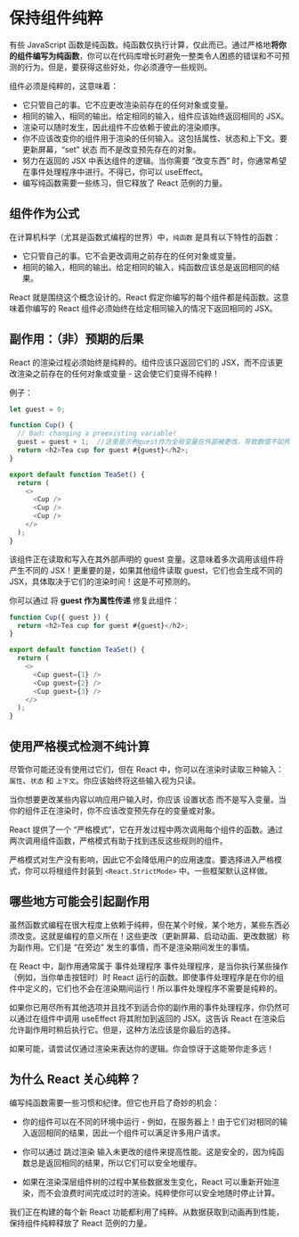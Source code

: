 # 保持组件纯粹

有些 JavaScript 函数是纯函数。纯函数仅执行计算，仅此而已。通过严格地**将你的组件编写为纯函数**，你可以在代码库增长时避免一整类令人困惑的错误和不可预测的行为。但是，要获得这些好处，你必须遵守一些规则。

组件必须是纯粹的，这意味着：

- 它只管自己的事。它不应更改渲染前存在的任何对象或变量。
- 相同的输入，相同的输出。给定相同的输入，组件应该始终返回相同的 JSX。
- 渲染可以随时发生，因此组件不应依赖于彼此的渲染顺序。
- 你不应该改变你的组件用于渲染的任何输入。这包括属性、状态和上下文。要更新屏幕，“set” 状态 而不是改变预先存在的对象。
- 努力在返回的 JSX 中表达组件的逻辑。当你需要 “改变东西” 时，你通常希望在事件处理程序中进行。不得已，你可以 useEffect。
- 编写纯函数需要一些练习，但它释放了 React 范例的力量。

## 组件作为公式

在计算机科学（尤其是函数式编程的世界）中，`纯函数` 是具有以下特性的函数：

- 它只管自己的事。它不会更改调用之前存在的任何对象或变量。
- 相同的输入，相同的输出。给定相同的输入，纯函数应该总是返回相同的结果。

React 就是围绕这个概念设计的。React 假定你编写的每个组件都是纯函数。这意味着你编写的 React 组件必须始终在给定相同输入的情况下返回相同的 JSX。

## 副作用：（非）预期的后果

React 的渲染过程必须始终是纯粹的。组件应该只返回它们的 JSX，而不应该更改渲染之前存在的任何对象或变量 - 这会使它们变得不纯粹！

例子：

```js
let guest = 0;

function Cup() {
  // Bad: changing a preexisting variable!
  guest = guest + 1;  //这里是示例guest作为全局变量在外部被更改，导致数值不如预期的情况
  return <h2>Tea cup for guest #{guest}</h2>;
}

export default function TeaSet() {
  return (
    <>
      <Cup />
      <Cup />
      <Cup />
    </>
  );
}
```

该组件正在读取和写入在其外部声明的 guest 变量。这意味着多次调用该组件将产生不同的 JSX！更重要的是，如果其他组件读取 guest，它们也会生成不同的 JSX，具体取决于它们的渲染时间！这是不可预测的。

你可以通过 将 **guest 作为属性传递** 修复此组件：

```js
function Cup({ guest }) {
  return <h2>Tea cup for guest #{guest}</h2>;
}

export default function TeaSet() {
  return (
    <>
      <Cup guest={1} />
      <Cup guest={2} />
      <Cup guest={3} />
    </>
  );
}
```

## 使用严格模式检测不纯计算

尽管你可能还没有使用过它们，但在 React 中，你可以在渲染时读取三种输入：`属性`、`状态` 和 `上下文`。你应该始终将这些输入视为只读。

当你想要更改某些内容以响应用户输入时，你应该 设置状态 而不是写入变量。当你的组件正在渲染时，你不应该改变预先存在的变量或对象。

React 提供了一个 “严格模式”，它在开发过程中两次调用每个组件的函数。通过两次调用组件函数，严格模式有助于找到违反这些规则的组件。

严格模式对生产没有影响，因此它不会降低用户的应用速度。要选择进入严格模式，你可以将根组件封装到 `<React.StrictMode>` 中。一些框架默认这样做。

## 哪些地方可能会引起副作用

虽然函数式编程在很大程度上依赖于纯粹，但在某个时候，某个地方，某些东西必须改变。这就是编程的意义所在！这些更改（更新屏幕、启动动画、更改数据）称为副作用。它们是 “在旁边” 发生的事情，而不是渲染期间发生的事情。

在 React 中，副作用通常属于 事件处理程序 事件处理程序，是当你执行某些操作（例如，当你单击按钮时）时 React 运行的函数。即使事件处理程序是在你的组件中定义的，它们也不会在渲染期间运行！所以事件处理程序不需要是纯粹的。

如果你已用尽所有其他选项并且找不到适合你的副作用的事件处理程序，你仍然可以通过在组件中调用 useEffect 将其附加到返回的 JSX。这告诉 React 在渲染后允许副作用时稍后执行它。但是，这种方法应该是你最后的选择。

如果可能，请尝试仅通过渲染来表达你的逻辑。你会惊讶于这能带你走多远！

## 为什么 React 关心纯粹？

编写纯函数需要一些习惯和纪律。但它也开启了奇妙的机会：

- 你的组件可以在不同的环境中运行 - 例如，在服务器上！由于它们对相同的输入返回相同的结果，因此一个组件可以满足许多用户请求。

- 你可以通过 跳过渲染 输入未更改的组件来提高性能。这是安全的，因为纯函数总是返回相同的结果，所以它们可以安全地缓存。

- 如果在渲染深层组件树的过程中某些数据发生变化，React 可以重新开始渲染，而不会浪费时间完成过时的渲染。纯粹使你可以安全地随时停止计算。

我们正在构建的每个新 React 功能都利用了纯粹。从数据获取到动画再到性能，保持组件纯粹释放了 React 范例的力量。
